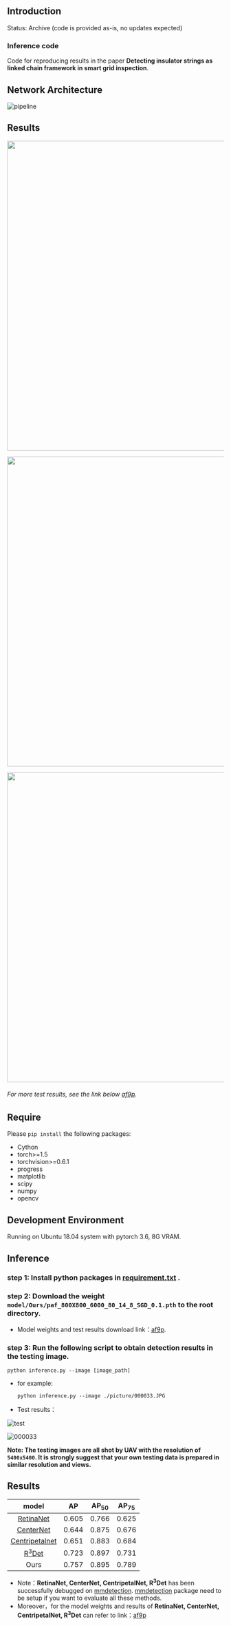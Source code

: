 ## Introduction
Status: Archive (code is provided as-is, no updates expected)
### Inference code
Code for reproducing results in the paper __Detecting insulator strings as linked chain framework in smart grid inspection__.

## Network Architecture
![pipeline](https://github.com/XCLXY0/Insulators/blob/master/pipeline.png)

## Results
<p align="center">
<img src="https://github.com/XCLXY0/Insulators/blob/master/result/000020.jpg", width="720">
</p>
<p align="center">
<img src="https://github.com/XCLXY0/Insulators/blob/master/result/000252.jpg", width="720">
</p>
<p align="center">
<img src="https://github.com/XCLXY0/Insulators/blob/master/result/001246.jpg", width="720">
</p>

###### For more test results, see the link below [af9p](https://pan.baidu.com/s/1coFL9CIx0wu7twu5fD9gog).

## Require
Please `pip install` the following packages:
- Cython
- torch>=1.5
- torchvision>=0.6.1
- progress
- matplotlib
- scipy
- numpy
- opencv

## Development Environment

Running on Ubuntu 18.04 system with pytorch 3.6, 8G VRAM.

## Inference
### step 1: Install python packages in [requirement.txt](https://github.com/XCLXY0/Insulators/blob/master/requirement.txt) .

### step 2: Download the weight `model/Ours/paf_800X800_6000_80_14_8_SGD_0.1.pth` to the root directory.

- Model weights and test results download link：[af9p](https://pan.baidu.com/s/1coFL9CIx0wu7twu5fD9gog).

### step 3: Run the following script to obtain detection results in the testing image.
  `python inference.py --image [image_path]`
- for example:

  `python inference.py --image ./picture/000033.JPG`
- Test results：

![test](https://github.com/XCLXY0/Insulators/blob/master/test_result.png)

![000033](https://github.com/XCLXY0/Insulators/blob/master/result/000033.jpg)

__Note: The testing images are all shot by UAV with the resolution of `5400x5400`. It is strongly suggest that your own testing data is prepared in similar resolution and views.__

## Results
| model | AP | AP<sub>50</sub> | AP<sub>75</sub> |
| :---------: | :---------: |:---------: |:---------: |
|[RetinaNet](https://arxiv.org/abs/1708.02002)   | 0.605 |0.766 |0.625 |
|[CenterNet](https://arxiv.org/abs/1904.07850)   | 0.644 |0.875 |0.676 |
|[Centripetalnet](https://arxiv.org/abs/2003.09119)   | 0.651 |0.883 |0.684 |
|[R<sup>3</sup>Det](https://arxiv.org/abs/1908.05612)   | 0.723 |0.897 |0.731 |
|Ours   | 0.757 |0.895 |0.789 |

- Note：__RetinaNet, CenterNet, CentripetalNet, R<sup>3</sup>Det__ has been successfully debugged on [mmdetection](https://github.com/open-mmlab/mmdetection).  [mmdetection](https://github.com/open-mmlab/mmdetection) package need to be setup if you want to evaluate all these methods.
- Moreover，for the model weights and results of __RetinaNet, CenterNet, CentripetalNet, R<sup>3</sup>Det__ can refer to link：[af9p](https://pan.baidu.com/s/1coFL9CIx0wu7twu5fD9gog)
